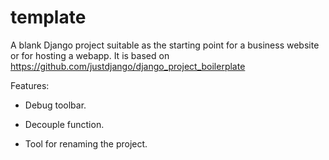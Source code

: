 # template

A blank Django project suitable as the starting point for a business website or for hosting a webapp. It is based on https://github.com/justdjango/django_project_boilerplate


Features:

* Debug toolbar.

* Decouple function.

* Tool for renaming the project.
